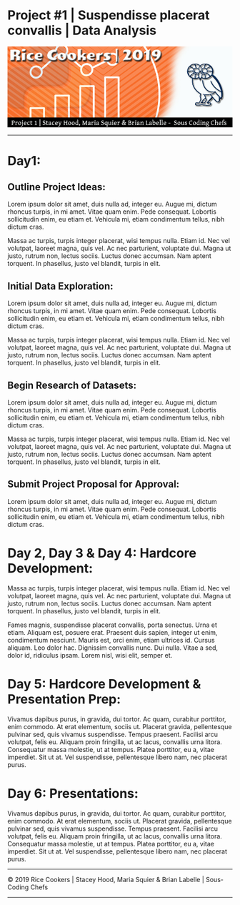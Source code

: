 # Project #1  | Suspendisse placerat convallis | Data Analysis

![hard_solution](Images/rice-cookers-project1.jpg)

- - -

# Day1:
## Outline Project Ideas:

Lorem ipsum dolor sit amet, duis nulla ad, integer eu. Augue mi, dictum rhoncus turpis, in mi amet. Vitae quam enim. Pede consequat. Lobortis sollicitudin enim, eu etiam et. Vehicula mi, etiam condimentum tellus, nibh dictum cras.

Massa ac turpis, turpis integer placerat, wisi tempus nulla. Etiam id. Nec vel volutpat, laoreet magna, quis vel. Ac nec parturient, voluptate dui. Magna ut justo, rutrum non, lectus sociis. Luctus donec accumsan. Nam aptent torquent. In phasellus, justo vel blandit, turpis in elit.


## Initial Data Exploration:
Lorem ipsum dolor sit amet, duis nulla ad, integer eu. Augue mi, dictum rhoncus turpis, in mi amet. Vitae quam enim. Pede consequat. Lobortis sollicitudin enim, eu etiam et. Vehicula mi, etiam condimentum tellus, nibh dictum cras.

Massa ac turpis, turpis integer placerat, wisi tempus nulla. Etiam id. Nec vel volutpat, laoreet magna, quis vel. Ac nec parturient, voluptate dui. Magna ut justo, rutrum non, lectus sociis. Luctus donec accumsan. Nam aptent torquent. In phasellus, justo vel blandit, turpis in elit.


## Begin Research of Datasets:
Lorem ipsum dolor sit amet, duis nulla ad, integer eu. Augue mi, dictum rhoncus turpis, in mi amet. Vitae quam enim. Pede consequat. Lobortis sollicitudin enim, eu etiam et. Vehicula mi, etiam condimentum tellus, nibh dictum cras.

Massa ac turpis, turpis integer placerat, wisi tempus nulla. Etiam id. Nec vel volutpat, laoreet magna, quis vel. Ac nec parturient, voluptate dui. Magna ut justo, rutrum non, lectus sociis. Luctus donec accumsan. Nam aptent torquent. In phasellus, justo vel blandit, turpis in elit.

## Submit Project Proposal for Approval:
Lorem ipsum dolor sit amet, duis nulla ad, integer eu. Augue mi, dictum rhoncus turpis, in mi amet. Vitae quam enim. Pede consequat. Lobortis sollicitudin enim, eu etiam et. Vehicula mi, etiam condimentum tellus, nibh dictum cras.

# Day 2, Day 3 & Day 4: Hardcore Development:
Massa ac turpis, turpis integer placerat, wisi tempus nulla. Etiam id. Nec vel volutpat, laoreet magna, quis vel. Ac nec parturient, voluptate dui. Magna ut justo, rutrum non, lectus sociis. Luctus donec accumsan. Nam aptent torquent. In phasellus, justo vel blandit, turpis in elit.

Fames magnis, suspendisse placerat convallis, porta senectus. Urna et etiam. Aliquam est, posuere erat. Praesent duis sapien, integer ut enim, condimentum nesciunt. Mauris est, orci enim, etiam ultrices id. Cursus aliquam. Leo dolor hac. Dignissim convallis nunc. Dui nulla. Vitae a sed, dolor id, ridiculus ipsam. Lorem nisl, wisi elit, semper et.

# Day 5: Hardcore Development & Presentation Prep:
Vivamus dapibus purus, in gravida, dui tortor. Ac quam, curabitur porttitor, enim commodo. At erat elementum, sociis ut. Placerat gravida, pellentesque pulvinar sed, quis vivamus suspendisse. Tempus praesent. Facilisi arcu volutpat, felis eu. Aliquam proin fringilla, ut ac lacus, convallis urna litora. Consequatur massa molestie, ut at tempus. Platea porttitor, eu a, vitae imperdiet. Sit ut at. Vel suspendisse, pellentesque libero nam, nec placerat purus.

# Day 6: Presentations:
Vivamus dapibus purus, in gravida, dui tortor. Ac quam, curabitur porttitor, enim commodo. At erat elementum, sociis ut. Placerat gravida, pellentesque pulvinar sed, quis vivamus suspendisse. Tempus praesent. Facilisi arcu volutpat, felis eu. Aliquam proin fringilla, ut ac lacus, convallis urna litora. Consequatur massa molestie, ut at tempus. Platea porttitor, eu a, vitae imperdiet. Sit ut at. Vel suspendisse, pellentesque libero nam, nec placerat purus.

- - -

© 2019 Rice Cookers | Stacey Hood, Maria Squier & Brian Labelle | Sous-Coding Chefs

- - -
